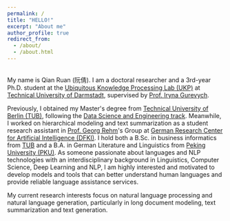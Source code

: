```yaml
---
permalink: /
title: "HELLO!"
excerpt: "About me"
author_profile: true
redirect_from: 
  - /about/
  - /about.html
---
```


\
My name is Qian Ruan (阮倩). I am a doctoral researcher and a 3rd-year Ph.D. student at the [Ubiquitous Knowledge Processing Lab (UKP)](https://www.informatik.tu-darmstadt.de/ukp/ukp_home/index.en.jsp) at [Technical University of Darmstadt](https://www.tu-darmstadt.de/), supervised by [Prof. Iryna Gurevych](https://www.informatik.tu-darmstadt.de/ukp/ukp_home/head_ukp/index.en.jsp).

Previously, I obtained my Master's degree from [Technical University of Berlin (TUB)](https://www.tu.berlin/), following the [Data Science and Engineering track](https://www.analytics.tu-berlin.de/data_analytics_lab/data_science_and_engineering_track/). Meanwhile, I worked on hierarchical modeling and text summarization as a student research assistant in [Prof. Georg Rehm](http://georg-re.hm/)'s Group at [German Research Center for Artificial Intelligence (DFKI)](https://www.dfki.de/web). I hold both a B.Sc. in business informatics from [TUB](https://www.tu.berlin/) and a B.A. in German Literature and Linguistics from [Peking University (PKU)](https://english.pku.edu.cn/). As someone passionate about languages and NLP technologies with an interdisciplinary background in Linguistics, Computer Science, Deep Learning and NLP, I am highly interested and motivated to develop models and tools that can better understand human languages and provide reliable language assistance services.

My current research interests focus on natural language processing and natural language generation, particularly in long document modeling, text summarization and text generation.


